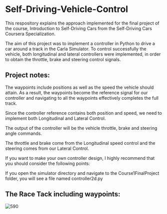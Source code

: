 # Self-Driving-Vehicle-Control

This respository explains the approach implemented for the final project of the course, Introduction to Self-Driving Cars from the Self-Driving Cars Coursera Specialization.

The aim of this project was to implement a controller in Python to drive a car around a track in the Carla Simulator. To control successfully the vehicle, both longitudinal and lateral controllers were implemented, in order to obtain the throttle, brake and steering control signals.

## Project notes:
The waypoints include positions as well as the speed the vehicle should attain. As a result, the waypoints become the reference signal for our controller and navigating to all the waypoints effectively completes the full track.

Since the controller reference contains both position and speed, we need to implement both Longitudinal and Lateral Control.

The output of the controller will be the vehicle throttle, brake and steering angle commands.

The throttle and brake come from the Longitudinal speed control and the steering comes from our Lateral Control.

If you want to make your own controller design, I highly recommend that you should consider the following points:

If you open the simulator directory and navigate to the Course1FinalProject folder, you will see a file named controller2d.py
## The Race Tack including waypoints:
![590](https://user-images.githubusercontent.com/64086951/88724909-27cc9180-d123-11ea-9ba4-1e8712c74add.jpg)
